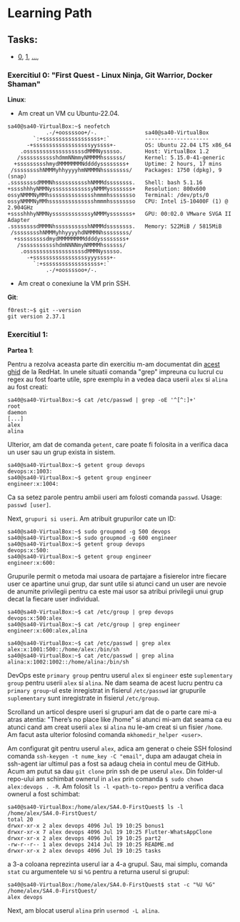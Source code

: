 # Learning Path

## Tasks:
- [0](https://github.com/GabrielBrezeanu/SA4.0-FirstQuest/blob/master/tasks/1stWEEK_README.md), [1](), [...](),

### Exercitiul 0: "First Quest - Linux Ninja, Git Warrior, Docker Shaman"

**Linux**:

- Am creat un VM cu Ubuntu-22.04.

```console
sa40@sa40-VirtualBox:~$ neofetch 
            .-/+oossssoo+/-.               sa40@sa40-VirtualBox 
        `:+ssssssssssssssssss+:`           -------------------- 
      -+ssssssssssssssssssyyssss+-         OS: Ubuntu 22.04 LTS x86_64 
    .ossssssssssssssssssdMMMNysssso.       Host: VirtualBox 1.2 
   /ssssssssssshdmmNNmmyNMMMMhssssss/      Kernel: 5.15.0-41-generic 
  +ssssssssshmydMMMMMMMNddddyssssssss+     Uptime: 2 hours, 17 mins 
 /sssssssshNMMMyhhyyyyhmNMMMNhssssssss/    Packages: 1750 (dpkg), 9 (snap) 
.ssssssssdMMMNhsssssssssshNMMMdssssssss.   Shell: bash 5.1.16 
+sssshhhyNMMNyssssssssssssyNMMMysssssss+   Resolution: 800x600 
ossyNMMMNyMMhsssssssssssssshmmmhssssssso   Terminal: /dev/pts/0 
ossyNMMMNyMMhsssssssssssssshmmmhssssssso   CPU: Intel i5-10400F (1) @ 2.904GHz 
+sssshhhyNMMNyssssssssssssyNMMMysssssss+   GPU: 00:02.0 VMware SVGA II Adapter 
.ssssssssdMMMNhsssssssssshNMMMdssssssss.   Memory: 522MiB / 5815MiB 
 /sssssssshNMMMyhhyyyyhdNMMMNhssssssss/
  +sssssssssdmydMMMMMMMMddddyssssssss+                             
   /ssssssssssshdmNNNNmyNMMMMhssssss/                              
    .ossssssssssssssssssdMMMNysssso.
      -+sssssssssssssssssyyyssss+-
        `:+ssssssssssssssssss+:`
            .-/+oossssoo+/-.
```

- Am creat o conexiune la VM prin SSH.

**Git**:
```console
f0rest:~$ git --version 
git version 2.37.1
```

### Exercitiul 1:
**Partea 1**:

Pentru a rezolva aceasta parte din exercitiu m-am documentat din [acest ghid](https://www.redhat.com/sysadmin/manage-permissions) de la RedHat.
In unele situatii comanda "grep" impreuna cu lucrul cu regex au fost foarte utile, spre exemplu in a vedea daca userii `alex` si `alina` au fost creati:
```console
sa40@sa40-VirtualBox:~$ cat /etc/passwd | grep -oE '^[^:]+'
root
daemon
[...]
alex
alina
```
Ulterior, am dat de comanda `getent`, care poate fi folosita in a verifica daca un user sau un grup exista in sistem.
```console
sa40@sa40-VirtualBox:~$ getent group devops
devops:x:1003:
sa40@sa40-VirtualBox:~$ getent group engineer
engineer:x:1004:
```

Ca sa setez parole pentru ambii useri am folosti comanda `passwd`. Usage: `passwd [user]`.

Next, `grupuri si useri`. Am atribuit grupurilor cate un ID:
```console
sa40@sa40-VirtualBox:~$ sudo groupmod -g 500 devops
sa40@sa40-VirtualBox:~$ sudo groupmod -g 600 engineer
sa40@sa40-VirtualBox:~$ getent group devops
devops:x:500:
sa40@sa40-VirtualBox:~$ getent group engineer
engineer:x:600:
```
Grupurile permit o metoda mai usoara de partajare a fisierelor intre fiecare user ce apartine unui grup, dar sunt utile si atunci cand un user are nevoie de anumite privilegii pentru ca este mai usor sa atribui privilegii unui grup decat la fiecare user individual.

```console
sa40@sa40-VirtualBox:~$ cat /etc/group | grep devops
devops:x:500:alex
sa40@sa40-VirtualBox:~$ cat /etc/group | grep engineer
engineer:x:600:alex,alina

sa40@sa40-VirtualBox:~$ cat /etc/passwd | grep alex
alex:x:1001:500::/home/alex:/bin/sh
sa40@sa40-VirtualBox:~$ cat /etc/passwd | grep alina
alina:x:1002:1002::/home/alina:/bin/sh
```
DevOps este `primary group` pentru userul `alex` si `engineer` este `suplementary group` pentru userii `alex` si `alina`. Ne dam seama de acest lucru pentru ca `primary group`-ul este inregistrat in fisierul `/etc/passwd` iar grupurile `suplementary` sunt inregistrate in fisierul `/etc/group`.

Scrolland un articol despre useri si grupuri am dat de o parte care mi-a atras atentia: "There’s no place like /home" si atunci mi-am dat seama ca eu atunci cand am creat userii `alex` si `alina` nu le-am creat si un fisier `/home`. Am facut asta ulterior folosind comanda `mkhomedir_helper <user>`.

Am configurat git pentru userul `alex`, adica am generat o cheie SSH folosind comanda `ssh-keygen -t nume_key -C "email"`, dupa am adaugat cheia in ssh-agent iar ultimul pas a fost sa adaug cheia in contul meu de GitHub. Acum am putut sa dau `git clone` prin ssh de pe userul `alex`. Din folder-ul repo-ului am schimbat ownerul in `alex` prin comanda `$ sudo chown alex:devops . -R`. Am folosit `ls -l <path-to-repo>` pentru a verifica daca ownerul a fost schimbat:
```console
sa40@sa40-VirtualBox:/home/alex/SA4.0-FirstQuest$ ls -l /home/alex/SA4.0-FirstQuest/
total 20
drwxr-xr-x 2 alex devops 4096 Jul 19 10:25 bonus1
drwxr-xr-x 7 alex devops 4096 Jul 19 10:25 Flutter-WhatsAppClone
drwxr-xr-x 2 alex devops 4096 Jul 19 10:25 part2
-rw-r--r-- 1 alex devops 2414 Jul 19 10:25 README.md
drwxr-xr-x 2 alex devops 4096 Jul 19 10:25 tasks
```
a 3-a coloana reprezinta userul iar a 4-a grupul. Sau, mai simplu, comanda `stat` cu argumentele `%U` si `%G` pentru a returna userul si grupul:
```console
sa40@sa40-VirtualBox:/home/alex/SA4.0-FirstQuest$ stat -c "%U %G" /home/alex/SA4.0-FirstQuest/
alex devops
```
Next, am blocat userul `alina` prin `usermod -L alina`.
